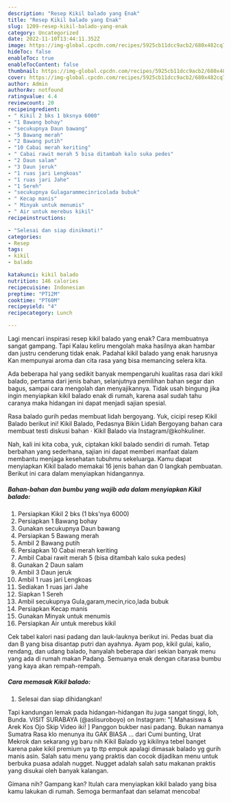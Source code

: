 ```yaml
---
description: "Resep Kikil balado yang Enak"
title: "Resep Kikil balado yang Enak"
slug: 1209-resep-kikil-balado-yang-enak
category: Uncategorized
date: 2022-11-10T13:44:11.352Z
image: https://img-global.cpcdn.com/recipes/5925cb11dcc9acb2/680x482cq70/kikil-balado-foto-resep-utama.jpg
hideToc: false
enableToc: true
enableTocContent: false
thumbnail: https://img-global.cpcdn.com/recipes/5925cb11dcc9acb2/680x482cq70/kikil-balado-foto-resep-utama.jpg
cover: https://img-global.cpcdn.com/recipes/5925cb11dcc9acb2/680x482cq70/kikil-balado-foto-resep-utama.jpg
author: Admin
authorAv: notfound
ratingvalue: 4.4
reviewcount: 20
recipeingredient:
- " Kikil 2 bks 1 bksnya 6000"
- "1 Bawang bohay"
- "secukupnya Daun bawang"
- "5 Bawang merah"
- "2 Bawang putih"
- "10 Cabai merah keriting"
- " Cabai rawit merah 5 bisa ditambah kalo suka pedes"
- "2 Daun salam"
- "3 Daun jeruk"
- "1 ruas jari Lengkoas"
- "1 ruas jari Jahe"
- "1 Sereh"
- "secukupnya Gulagarammecinricolada bubuk"
- " Kecap manis"
- " Minyak untuk menumis"
- " Air untuk merebus kikil"
recipeinstructions:

- "Selesai dan siap dinikmati!"
categories:
- Resep
tags:
- kikil
- balado

katakunci: kikil balado 
nutrition: 146 calories
recipecuisine: Indonesian
preptime: "PT12M"
cooktime: "PT60M"
recipeyield: "4"
recipecategory: Lunch

---
```



Lagi mencari inspirasi resep kikil balado yang enak? Cara membuatnya sangat gampang. Tapi Kalau keliru mengolah maka hasilnya akan hambar dan justru cenderung tidak enak. Padahal kikil balado yang enak harusnya Kan mempunyai aroma dan cita rasa yang bisa memancing selera kita.


Ada beberapa hal yang sedikit banyak mempengaruhi kualitas rasa dari kikil balado, pertama dari jenis bahan, selanjutnya pemilihan bahan segar dan bagus, sampai cara mengolah dan menyajikannya. Tidak usah bingung jika ingin menyiapkan kikil balado enak di rumah, karena asal sudah tahu caranya maka hidangan ini dapat menjadi sajian spesial.

Rasa balado gurih pedas membuat lidah bergoyang. Yuk, cicipi resep Kikil Balado berikut ini! Kikil Balado, Pedasnya Bikin Lidah Bergoyang bahan cara membuat testi diskusi bahan · Kikil Balado via Instagram/@kohkuliner.


Nah, kali ini kita coba, yuk, ciptakan kikil balado sendiri di rumah. Tetap berbahan yang sederhana, sajian ini dapat memberi manfaat dalam membantu menjaga kesehatan tubuhmu sekeluarga. Kamu dapat menyiapkan Kikil balado memakai 16 jenis bahan dan 0 langkah pembuatan. Berikut ini cara dalam menyiapkan hidangannya.

<!--inarticleads1-->

##### Bahan-bahan dan bumbu yang wajib ada dalam menyiapkan Kikil balado:

1. Persiapkan  Kikil 2 bks (1 bks&#39;nya 6000)
1. Persiapkan 1 Bawang bohay
1. Gunakan secukupnya Daun bawang
1. Persiapkan 5 Bawang merah
1. Ambil 2 Bawang putih
1. Persiapkan 10 Cabai merah keriting
1. Ambil  Cabai rawit merah 5 (bisa ditambah kalo suka pedes)
1. Gunakan 2 Daun salam
1. Ambil 3 Daun jeruk
1. Ambil 1 ruas jari Lengkoas
1. Sediakan 1 ruas jari Jahe
1. Siapkan 1 Sereh
1. Ambil secukupnya Gula,garam,mecin,rico,lada bubuk
1. Persiapkan  Kecap manis
1. Gunakan  Minyak untuk menumis
1. Persiapkan  Air untuk merebus kikil


Cek tabel kalori nasi padang dan lauk-lauknya berikut ini. Pedas buat dia dan B yang bisa disantap putri dan ayahnya. Ayam pop, kikil gulai, kalio, rendang, dan udang balado, hanyalah beberapa dari sekian banyak menu yang ada di rumah makan Padang. Semuanya enak dengan citarasa bumbu yang kaya akan rempah-rempah. 

<!--inarticleads2-->

##### Cara memasak Kikil balado:


1. Selesai dan siap dihidangkan!

Tapi kandungan lemak pada hidangan-hidangan itu juga sangat tinggi, loh, Bunda. VISIT SURABAYA (@aslisuroboyo) on Instagram: &#34;[ Mahasiswa &amp; Arek Kos Ojo Skip Video iki! ] Panggon bukber nasi padang. Bukan namanya Sumatra Rasa klo menunya itu GAK BIASA … dari Cumi bunting, Urat Mekrok dan sekarang yg baru nih Kikil Balado yg kikilnya tebel banget karena pake kikil premium ya tp ttp empuk apalagi dimasak balado yg gurih manis asin. Salah satu menu yang praktis dan cocok dijadikan menu untuk berbuka puasa adalah nugget. Nugget adalah salah satu makanan praktis yang disukai oleh banyak kalangan. 

Gimana nih? Gampang kan? Itulah cara menyiapkan kikil balado yang bisa kamu lakukan di rumah. Semoga bermanfaat dan selamat mencoba!
